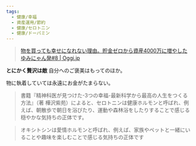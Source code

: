 ```yaml
---
tags:
  - 健康/幸福
  - 資産運用/節約
  - 健康/セロトニン
  - 健康/ドーパミン
---
```

>[物を買っても幸せになれない理由。貯金ゼロから資産4000万に増やしたゆみにゃん発#8 | Oggi.jp](https://oggi.jp/6917655)

**とにかく贅沢は敵**
自分へのご褒美はもってのほか。

物に執着していては永遠にお金がたまらない。

>書籍『精神科医が見つけた-3つの幸福-最新科学から最高の人生をつくる方法』（著 樺沢紫苑）によると、セロトニンは健康ホルモンと呼ばれ、例えば、朝散歩で朝日を浴びたり、運動や森林浴をしたりすることで感じる穏やかな気持ちの正体です。

>オキシトシンは愛情ホルモンと呼ばれ、例えば、家族やペットと一緒にいることや趣味を楽しむことで感じる気持ちの正体です

